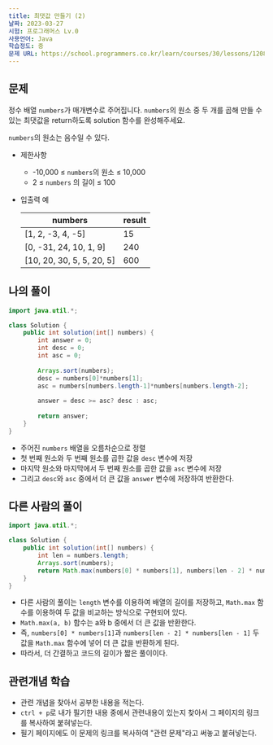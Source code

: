 ```yaml
---
title: 최댓값 만들기 (2)
날짜: 2023-03-27
시험: 프로그래머스 Lv.0
사용언어: Java
학습정도: 중
문제 URL: https://school.programmers.co.kr/learn/courses/30/lessons/120862
---
```

## 문제

정수 배열 `numbers`가 매개변수로 주어집니다. `numbers`의 원소 중 두 개를 곱해 만들 수 있는 최댓값을 return하도록 solution 함수를 완성해주세요.

`numbers`의 원소는 음수일 수 있다.

- 제한사항
    - -10,000 ≤ `numbers`의 원소 ≤ 10,000
    - 2 ≤ `numbers` 의 길이 ≤ 100
- 입출력 예
    
    
    | numbers | result |
    | --- | --- |
    | [1, 2, -3, 4, -5] | 15 |
    | [0, -31, 24, 10, 1, 9] | 240 |
    | [10, 20, 30, 5, 5, 20, 5] | 600 |

## 나의 풀이

```java
import java.util.*;

class Solution {
    public int solution(int[] numbers) {
        int answer = 0;
        int desc = 0;
        int asc = 0;
        
        Arrays.sort(numbers);
        desc = numbers[0]*numbers[1];
        asc = numbers[numbers.length-1]*numbers[numbers.length-2];
        
        answer = desc >= asc? desc : asc;
        
        return answer;
    }
}
```

- 주어진 `numbers` 배열을 오름차순으로 정렬
- 첫 번째 원소와 두 번째 원소를 곱한 값을 `desc` 변수에 저장
- 마지막 원소와 마지막에서 두 번째 원소를 곱한 값을 `asc` 변수에 저장
- 그리고 `desc`와 `asc` 중에서 더 큰 값을 `answer` 변수에 저장하여 반환한다.

## 다른 사람의 풀이

```java
import java.util.*;

class Solution {
    public int solution(int[] numbers) {
        int len = numbers.length;
        Arrays.sort(numbers);
        return Math.max(numbers[0] * numbers[1], numbers[len - 2] * numbers[len - 1]);
    }
}
```

- 다른 사람의 풀이는 `length` 변수를 이용하여 배열의 길이를 저장하고, `Math.max` 함수를 이용하여 두 값을 비교하는 방식으로 구현되어 있다.
- `Math.max(a, b)` 함수는 a와 b 중에서 더 큰 값을 반환한다.
- 즉, `numbers[0] * numbers[1]`과 `numbers[len - 2] * numbers[len - 1]` 두 값을 `Math.max` 함수에 넣어 더 큰 값을 반환하게 된다.
- 따라서, 더 간결하고 코드의 길이가 짧은 풀이이다.

## 관련개념 학습

- 관련 개념을 찾아서 공부한 내용을 적는다.
- `ctrl + p`로 내가 필기한 내용 중에서 관련내용이 있는지 찾아서 그 페이지의 링크를 복사하여 붙혀넣는다.
- 필기 페이지에도 이 문제의 링크를 복사하여 "관련 문제"라고 써놓고 붙혀넣는다.